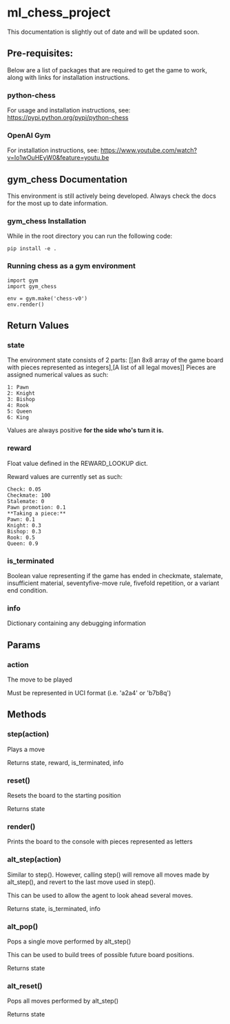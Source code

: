 # ml_chess_project
This documentation is slightly out of date and will be updated soon.
## Pre-requisites:
Below are a list of packages that are required to get the game to work, along with links for installation instructions.

### python-chess
For usage and installation instructions, see: https://pypi.python.org/pypi/python-chess

### OpenAI Gym
For installation instructions, see: https://www.youtube.com/watch?v=Io1wOuHEyW0&feature=youtu.be

## gym_chess Documentation
This environment is still actively being developed. Always check the docs for the most up to date information.

### gym_chess Installation
While in the root directory you can run the following code:
```
pip install -e .
```

### Running chess as a gym environment
```
import gym
import gym_chess

env = gym.make('chess-v0')
env.render()
```

## Return Values

### state
The environment state consists of 2 parts: [[an 8x8 array of the game board with pieces represented as integers],[A list of all legal moves]]
Pieces are assigned numerical values as such:
```
1: Pawn
2: Knight
3: Bishop
4: Rook
5: Queen
6: King
```
Values are always positive **for the side who's turn it is.**

### reward
Float value defined in the REWARD_LOOKUP dict.

Reward values are currently set as such:
```
Check: 0.05
Checkmate: 100
Stalemate: 0
Pawn promotion: 0.1
**Taking a piece:**
Pawn: 0.1
Knight: 0.3
Bishop: 0.3
Rook: 0.5
Queen: 0.9
```

### is_terminated
Boolean value representing if the game has ended in checkmate, stalemate, insufficient material, seventyfive-move rule, fivefold repetition, or a variant end condition.

### info
Dictionary containing any debugging information

## Params

### action
The move to be played

Must be represented in UCI format (i.e. 'a2a4' or 'b7b8q')

## Methods

### step(action)
Plays a move

Returns state, reward, is_terminated, info

### reset()
Resets the board to the starting position

Returns state

### render()
Prints the board to the console with pieces represented as letters

### alt_step(action)
Similar to step(). However, calling step() will remove all moves made by alt_step(), and revert to the last move used in step().

This can be used to allow the agent to look ahead several moves.

Returns state, is_terminated, info

### alt_pop()
Pops a single move performed by alt_step()

This can be used to build trees of possible future board positions.

Returns state

### alt_reset()
Pops all moves performed by alt_step() 

Returns state